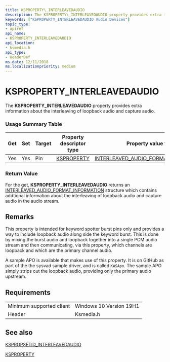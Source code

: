 ```yaml
---
title: KSPROPERTY\_INTERLEAVEDAUDIO
description: The KSPROPERTY\_INTERLEAVEDAUDIO property provides extra information about the interleaving of loopback audio and capture audio.
keywords: ["KSPROPERTY_INTERLEAVEDAUDIO Audio Devices"]
topic_type:
- apiref
api_name:
- KSPROPERTY_INTERLEAVEDAUDIO
api_location:
- ksmedia.h
api_type:
- HeaderDef
ms.date: 12/11/2018
ms.localizationpriority: medium
---
```


# KSPROPERTY\_INTERLEAVEDAUDIO

The **KSPROPERTY\_INTERLEAVEDAUDIO** property provides extra information about the interleaving of loopback audio and capture audio.

### <span id="Usage_Summary_Table"></span><span id="usage_summary_table"></span><span id="USAGE_SUMMARY_TABLE"></span>Usage Summary Table

 |Get|Set|Target|Property descriptor type|Property value type|
|--- |--- |--- |--- |--- |
|Yes|Yes|Pin|[KSPROPERTY](https://msdn.microsoft.com/library/windows/hardware/ff564262)|[INTERLEAVED_AUDIO_FORMAT_INFORMATION](https://docs.microsoft.com/windows-hardware/drivers/ddi/content/ksmedia/ns-ksmedia-interleaved-audio-format-information)|

### <span id="Return_Value"></span><span id="return_value"></span><span id="RETURN_VALUE"></span>Return Value

 For the get, **KSPROPERTY\_INTERLEAVEDAUDIO** returns an [INTERLEAVED_AUDIO_FORMAT_INFORMATION](https://docs.microsoft.com/windows-hardware/drivers/ddi/content/ksmedia/ns-ksmedia-interleaved-audio-format-information) structure which contains addtional information about the interleaving of loopback audio and capture audio in the audio stream. 

Remarks
-------

This property is intended for keyword spotter burst pins only and provides a way to include loopback audio along side the keyword burst. This is done by mixing the burst audio and loopback together into a single PCM audio stream and then communicating, via this property, which channels are loopback and which are the primary channel audio.


A sample APO is available that makes use of this property. It is on GitHub as part of the the sysvad sample driver, and is called `KWSApo`. The sample APO simply strips out the loopback audio, providing only the primary audio upstream.


Requirements
------------

|||
|--- |--- |
|Minimum supported client|Windows 10 Version 19H1|
|Header|Ksmedia.h|

## <span id="see_also"></span>See also

[KSPROPSETID\_INTERLEAVEDAUDIO](kspropsetid-interleavedaudio.md)

[KSPROPERTY](https://msdn.microsoft.com/library/windows/hardware/ff564262)

 

 






